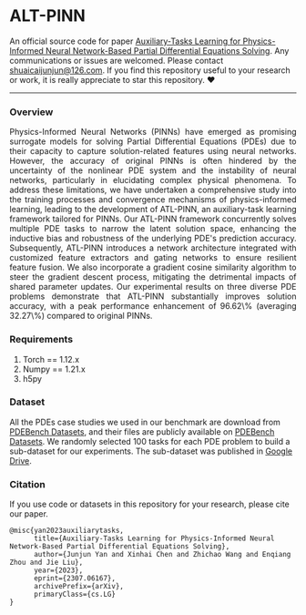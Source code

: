 # ALT-PINN

An official source code for paper [Auxiliary-Tasks Learning for Physics-Informed Neural Network-Based Partial Differential Equations Solving](https://arxiv.org/abs/2307.06167). Any communications or issues are welcomed. Please contact shuaicaijunjun@126.com. If you find this repository useful to your research or work, it is really appreciate to star this repository. :heart:

-------------

### Overview

<p align = "justify"> 
Physics-Informed Neural Networks (PINNs) have emerged as promising surrogate models for solving Partial Differential Equations (PDEs) due to their capacity to capture solution-related features using neural networks. However, the accuracy of original PINNs is often hindered by the uncertainty of the nonlinear PDE system and the instability of neural networks, particularly in elucidating complex physical phenomena. To address these limitations, we have undertaken a comprehensive study into the training processes and convergence mechanisms of physics-informed learning, leading to the development of ATL-PINN, an auxiliary-task learning framework tailored for PINNs. Our ATL-PINN framework concurrently solves multiple PDE tasks to narrow the latent solution space, enhancing the inductive bias and robustness of the underlying PDE's prediction accuracy. Subsequently, ATL-PINN introduces a network architecture integrated with customized feature extractors and gating networks to ensure resilient feature fusion. We also incorporate a gradient cosine similarity algorithm to steer the gradient descent process, mitigating the detrimental impacts of shared parameter updates. Our experimental results on three diverse PDE problems demonstrate that ATL-PINN substantially improves solution accuracy, with a peak performance enhancement of 96.62\% (averaging 32.27\%) compared to original PINNs.
</p>


### Requirements

1. Torch == 1.12.x
2. Numpy == 1.21.x
3. h5py

### Dataset

All the PDEs case studies we used in our benchmark are download from [PDEBench Datasets](https://github.com/pdebench/PDEBench), and their files are publicly available on [PDEBench Datasets](https://darus.uni-stuttgart.de/dataset.xhtml?persistentId=doi:10.18419/darus-2986). We randomly selected 100 tasks for each PDE problem to build a sub-dataset for our experiments. The sub-dataset was published in [Google Drive](https://drive.google.com/drive/folders/1n1lHasFJGIEEg_Nm792at2rJeB1QQh0W?usp=sharing).

### Citation

If you use code or datasets in this repository for your research, please cite our paper.

```
@misc{yan2023auxiliarytasks,
      title={Auxiliary-Tasks Learning for Physics-Informed Neural Network-Based Partial Differential Equations Solving}, 
      author={Junjun Yan and Xinhai Chen and Zhichao Wang and Enqiang Zhou and Jie Liu},
      year={2023},
      eprint={2307.06167},
      archivePrefix={arXiv},
      primaryClass={cs.LG}
}
```

